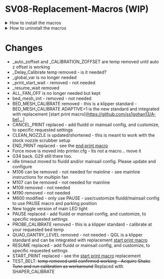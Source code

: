 # SV08-Replacement-Macros (WIP)

<details>
<summary>How to install the macros</summary>

```
cd ~
git clone https://github.com/ss1gohan13/SV08-Replacement-Macros.git
cd SV08-Replacement-Macros
./install-macros.sh
```

This will:

1) Stop the Klipper service
2) Download the macro config from the github
3) Backup the existing macro to `~/printer_data/config/backup/`
4) Install the replacement macro
5) Restart the klipper service
6) OPTIONAL: Ask to install a replacement start print macro

</details>

<details>
<summary>How to uninstall the macros</summary>

```
cd ~/SV08-Replacement-Macros
./install-macros.sh -u

# Then remove the repository
cd ~
rm -rf SV08-Replacement-Macros
```

This will:

1) Stop the Klipper service
2) Remove the replacement macros.cfg if no backup exists
3) Restore your original macros.cfg from backup (if one exists)
4) Restart the Klipper service

</details>

# Changes

- _auto_zoffset and _CALIBRATION_ZOFFSET are temp removed until auto z offset is working
- _Delay_Calibrate temp removed - is it needed?
- _global_var is no longer needed
- _print_start_wait - removed - not needed
- _resume_wait removed
- ALL_FAN_OFF is no longer needed but kept
- bed_mesh_init - removed - not needed
- BED_MESH_CALIBRATE removed - this is a klipper standard - BED_MESH_CALIBRATE ADAPTIVE=1 is the new standard and integrated with replacement [start print macro](https://github.com/ss1gohan13/A-be[...]
- CANCEL_PRINT replaced - add fluidd or mainsail config, and customize, to specific requested settings
- CLEAN_NOZZLE is updated/shortened - this is meant to work with the stock nozzle scrubber setup
- END_PRINT replaced - see the [end print macro](https://github.com/ss1gohan13/A-Better-End-Print-Macro)
- Force move is moved into printer.cfg - Its not a macro... move it
- G34 back. G29 still there too.
- idle timeout moved to fluidd and/or mainsail config. Please update and configure
- M106 can be removed - not needed for mainline - see mainline instructions for multipin fan
- M107 can be removed - not needed for mainline
- M109 removed - not needed
- M190 removed - not needed
- M600 modified - only use PAUSE - use/customize fluidd/mainsail config to use PAUSE macro and parking position
- New toggle version of main LED light
- PAUSE replaced - add fluidd or mainsail config, and customize, to specific requested settings
- PROBE_CALIBRATE removed - this is a klipper standard - calibrate at your requested bed temp
- QUAD_GANTRY_LEVEL removed - not needed - QGL is a klipper standard and can be integrated with replacement [start print macro](https://github.com/ss1gohan13/A-better-print_start-macro-SV08)
- RESUME replaced - add fluidd or mainsail config, and customize, to specific requested settings
- START_PRINT replaced - see the [start print macro](https://github.com/ss1gohan13/A-better-print_start-macro-SV08) replacement
- TEST_BELT: ~~temp removed until confirmed working - Acquire Shake Tune and run calibration as workaround~~ Replaced with SHAPER_CALIBRATE
